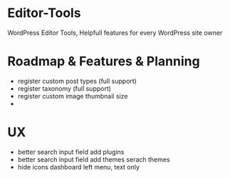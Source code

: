 # Editor-Tools
WordPress Editor Tools, Helpfull features for every WordPress site owner


# Roadmap & Features & Planning

- register custom post types (full support)
- register taxonomy (full support)
- register custom image thumbnail size
- 


# UX

- better search input field add plugins
- better search input field add themes serach themes
- hide icons dashboard left menu, text only


